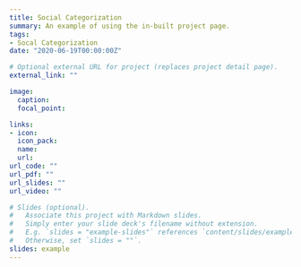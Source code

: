 ```yaml
---
title: Social Categorization
summary: An example of using the in-built project page.
tags:
- Socal Categorization
date: "2020-06-19T00:00:00Z"

# Optional external URL for project (replaces project detail page).
external_link: ""

image:
  caption:
  focal_point:

links:
- icon:
  icon_pack:
  name:
  url:
url_code: ""
url_pdf: ""
url_slides: ""
url_video: ""

# Slides (optional).
#   Associate this project with Markdown slides.
#   Simply enter your slide deck's filename without extension.
#   E.g. `slides = "example-slides"` references `content/slides/example-slides.md`.
#   Otherwise, set `slides = ""`.
slides: example
---
```

